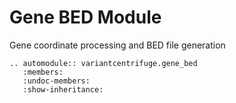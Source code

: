 # Gene BED Module

Gene coordinate processing and BED file generation

```{eval-rst}
.. automodule:: variantcentrifuge.gene_bed
   :members:
   :undoc-members:
   :show-inheritance:
```